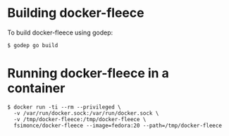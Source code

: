 # Building docker-fleece

To build docker-fleece using godep:

    $ godep go build

# Running docker-fleece in a container

    $ docker run -ti --rm --privileged \
      -v /var/run/docker.sock:/var/run/docker.sock \
      -v /tmp/docker-fleece:/tmp/docker-fleece \
      fsimonce/docker-fleece --image=fedora:20 --path=/tmp/docker-fleece
